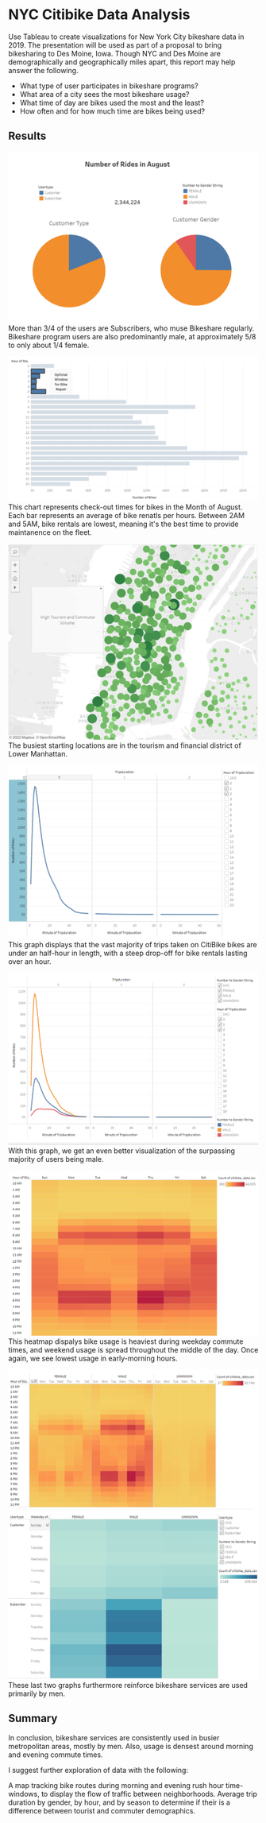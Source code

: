 # NYC Citibike Data Analysis
Use Tableau to create visualizations for New York City bikeshare data in 2019. The presentation will be used as part of a proposal to bring bikesharing to Des Moine, Iowa. Though NYC and Des Moine are demographically and geographically miles apart, this report may help answer the following.

- What type of user participates in bikeshare programs?
- What area of a city sees the most bikeshare usage?
- What time of day are bikes used the most and the least?
- How often and for how much time are bikes being used?

## Results
![customer-description](https://github.com/nedflowers/bikesharing/blob/main/images/customer-description.png)
More than 3/4 of the users are Subscribers, who muse Bikeshare regularly. Bikeshare program users are also predominantly male, at approximately 5/8 to only about 1/4 female.

![peak-hours](https://github.com/nedflowers/bikesharing/blob/main/images/peak-hours.png)
This chart represents check-out times for bikes in the Month of August. Each bar represents an average of bike renatls per hours. Between 2AM and 5AM, bike rentals are lowest, meaning it's the best time to provide maintanence on the fleet.

![start-loc](https://github.com/nedflowers/bikesharing/blob/main/images/start-loc.png)
The busiest starting locations are in the tourism and financial district of Lower Manhattan.

![checkout-times](https://github.com/nedflowers/bikesharing/blob/main/images/checkout-times.png)
This graph displays that the vast majority of trips taken on CitiBike bikes are under an half-hour in length, with a steep drop-off for bike rentals lasting over an hour. 

![checkout-gender](https://github.com/nedflowers/bikesharing/blob/main/images/checkout-gender.png)
With this graph, we get an even better visualization of the surpassing majority of users being male. 

![trips-by-weekday](https://github.com/nedflowers/bikesharing/blob/main/images/trips-by-weekday.png)
This heatmap dispalys bike usage is heaviest during weekday commute times, and weekend usage is spread throughout the middle of the day. Once again, we see lowest usage in early-morning hours.

![weekday-per-gender](https://github.com/nedflowers/bikesharing/blob/main/images/weekday-per-gender.png)
![gender-per-week](https://github.com/nedflowers/bikesharing/blob/main/images/gender-per-week.png)
These last two graphs furthermore reinforce bikeshare services are used primarily by men.

## Summary
In conclusion, bikeshare services are consistently used in busier metropolitan areas, mostly by men. Also, usage is densest around morning and evening commute times. 

I suggest further exploration of data with the following:

A map tracking bike routes during morning and evening rush hour time-windows, to display the flow of traffic between neighborhoods.
Average trip duration by gender, by hour, and by season to determine if their is a difference between tourist and commuter demographics.
